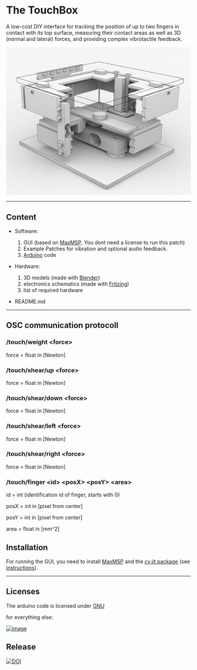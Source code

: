 # The TouchBox
A low-cost DIY interface for tracking the position of up to two fingers in contact with its top surface, measuring their contact areas as well as 3D (normal and lateral) forces, and providing complex vibrotactile feedback.

![image](rendering.png)

---

## Content

* Software:
	
	1. GUI (based on [MaxMSP](https://cycling74.com). You dont need a license to run this patch)
	2. Example Patches for vibration and optional audio feedback.
	3. [Arduino](http://arduino.cc/) code

* Hardware:
	1. 3D models (made with [Blender](https://blender.org))
	2. electronics schematics (made with [Fritzing](http://fritzing.org))
	3. list of required hardware
	
* README.md

---

## OSC communication protocoll

### /touch/weight \<force> 
force = float in [Newton]

### /touch/shear/up \<force>
force = float in [Newton]

### /touch/shear/down \<force>
force = float in [Newton]

### /touch/shear/left \<force>
force = float in [Newton]

### /touch/shear/right \<force>
force = float in [Newton]


### /touch/finger \<id> \<posX> \<posY> \<area>
id = int (identification id of finger, starts with 0)

posX = int in [pixel from center]

posY = int in [pixel from center]

area = float in [mm^2]


## Installation

For running the GUI, you need to install [MaxMSP](https://cycling74.com) and the [cv.jit package](http://jmpelletier.com/cvjit/) (see [instructions](https://docs.cycling74.com/max7/vignettes/packages)).

---

## Licenses

The arduino code is licensed under [GNU](http://www.gnu.org/licenses/) 

for everything else:  

<a rel="license" href="http://creativecommons.org/licenses/by-sa/4.0/">![image](https://i.creativecommons.org/l/by-sa/4.0/88x31.png)</a>

## Release

[![DOI](https://zenodo.org/badge/126193063.svg)](https://zenodo.org/badge/latestdoi/126193063)


